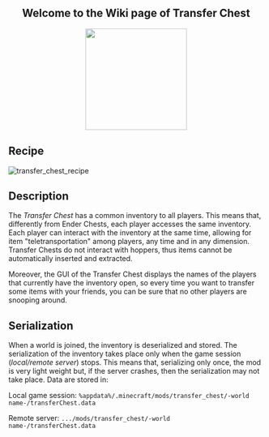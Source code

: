 <h2 align="center">Welcome to the Wiki page of Transfer Chest</h2>
<p align="center">
<img src="https://user-images.githubusercontent.com/31132987/103446388-43623800-4c7f-11eb-830c-4734d00f8468.png" height="200">
</p>

## Recipe

![transfer_chest_recipe](https://user-images.githubusercontent.com/31132987/103446568-55dd7100-4c81-11eb-9d4e-0a0601c539e8.png)

## Description

The *Transfer Chest* has a common inventory to all players. This means that, differently from Ender
Chests, each player accesses the same inventory. Each player can interact with the inventory at the
same time, allowing for item "teletransportation" among players, any time and in any
dimension.           
Transfer Chests do not interact with hoppers, thus items cannot be automatically inserted and
extracted.

Moreover, the GUI of the Transfer Chest displays the names of the players that currently have the
inventory open, so every time you want to transfer some items with your friends, you can be sure
that no other players are snooping around.

## Serialization

When a world is joined, the inventory is deserialized and stored. The serialization of the inventory
takes place only when the game session (*local/remote server*) stops. This means that, serializing
only once, the mod is very light weight but, if the server crashes, then the serialization may not
take place.
Data are stored in:

Local game session: <code>%appdata%/.minecraft/mods/transfer_chest/-world
name-/transferChest.data</code>

Remote server: <code>.../mods/transfer_chest/-world name-/transferChest.data</code>